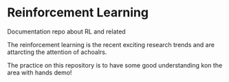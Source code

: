 # Reinforcement Learning
Documentation repo about RL and related



The reinforcement learning is the recent exciting research trends and are attarcting the attention of achoalrs.



The practice on this repository is to have some good understanding kon the area with hands demo!
